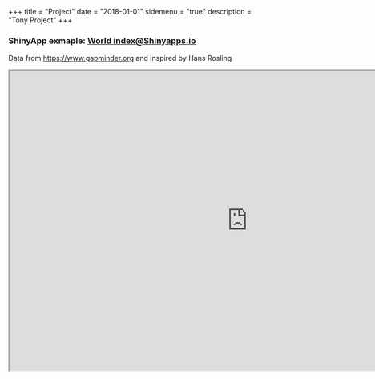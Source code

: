 +++
title = "Project"
date = "2018-01-01"
sidemenu = "true"
description = "Tony Project"
+++

### ShinyApp exmaple: [World index@Shinyapps.io](https://tduan.shinyapps.io/gapminder/) 
Data from https://www.gapminder.org
and inspired by Hans Rosling

<iframe src="https://tduan.shinyapps.io/gapminder/" height="600" width="950"></iframe>


